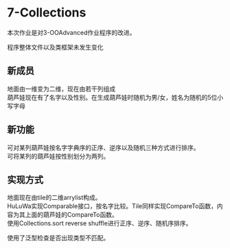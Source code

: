 # 7-Collections
本次作业是对3-OOAdvanced作业程序的改进。 
   
程序整体文件以及类框架未发生变化

## 新成员
地面由一维变为二维，现在由若干列组成  
葫芦娃现在有了名字以及性别。在生成葫芦娃时随机为男/女，姓名为随机的5位小写字母  

## 新功能
可对某列葫芦娃按名字字典序的正序、逆序以及随机三种方式进行排序。  
可将某列的葫芦娃按性别划分为两列。

## 实现方式
地面现在由tile的二维arrylist构成。  
HuLuWa实现Comparable接口，按名字比较。Tile同样实现CompareTo函数，内容为其上面的葫芦娃的CompareTo函数。  
使用Collections.sort reverse shuffle进行正序、逆序、随机序排序。

使用了泛型检查是否出现类型不匹配。
